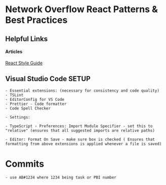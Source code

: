 # **Network Overflow React Patterns & Best Practices**

## Helpful Links

#### Articles

[React Style Guide](https://github.com/airbnb/javascript/tree/master/react)

## Visual Studio Code SETUP

    - Essential extensions: (necessary for consistency and code quality)
    - TSLint
    - EditorConfig for VS Code
    - Prettier - Code formatter
    - Code Spell Checker

    - Settings:

    - TypeScript › Preferences: Import Module Specifier - set this to "relative" (ensures that all suggested imports are relative paths)

    - Editor: Format On Save - make sure box is checked ( Ensures that formatting from above extensions is applied whenever a file is saved)

# Commits

    - use AB#1234 where 1234 being task or PBI number
